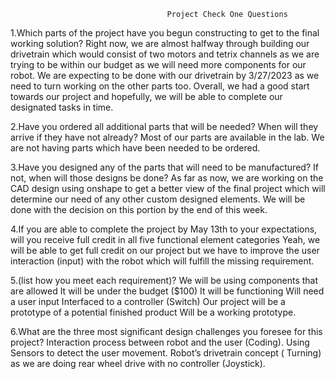                                        Project Check One Questions
1.Which parts of the project have you begun constructing to get to the final working solution?
Right now, we are almost halfway through building our drivetrain which would consist of two motors and tetrix channels as we are trying to be within our budget as
we will need more components for our robot. We are expecting to be done with our drivetrain by 3/27/2023 as we need to turn working on the other parts too. 
Overall, we had a good start towards our project and hopefully, we will be able to complete our designated tasks in time.

2.Have you ordered all additional parts that will be needed? When will they arrive if they have not already?
Most of our parts are available in the lab. We are not having parts which have been needed to be ordered. 
  
3.Have you designed any of the parts that will need to be manufactured?  If not, when will those designs be done?
As far as now, we are working on the CAD design using onshape to get a better view of the final project which will determine our need of any other custom designed 
elements. We will be done with the decision on this portion by the end of this week.

4.If you are able to complete the project by May 13th to your expectations, will you receive full credit in all five functional element categories
Yeah, we will be able to get full credit on our project but we have to improve the user interaction (input) with the robot which will fulfill the missing requirement.

 5.(list how you meet each requirement)?
We will be using components that are allowed
It will be under the budget ($100)
It will be functioning
Will need a user input
Interfaced to a controller (Switch)
Our project will be a prototype of a potential finished product
Will be a working prototype.

6.What are the three most significant design challenges you foresee for this project?
Interaction process between robot and the user (Coding).
Using Sensors to detect the user movement. 
Robot’s drivetrain concept ( Turning) as we are doing rear wheel drive with no controller (Joystick).

